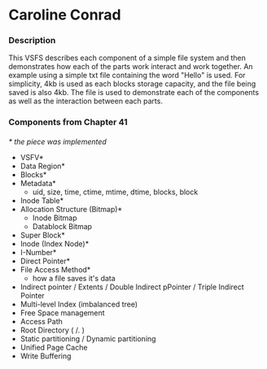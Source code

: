 
# Caroline Conrad 
### Description
This VSFS describes each component of a simple file system and then demonstrates how each of the parts work interact and work together. An example using a simple txt file containing the word "Hello" is used. For simplicity, 4kb is used as each blocks storage capacity, and the file being saved is also 4kb. The file is used to demonstrate each of the components as well as the interaction between each parts. 

### Components from Chapter 41
#### 
_* the piece was implemented_
* VSFV*
* Data Region*
* Blocks*
* Metadata*
  * uid, size, time, ctime, mtime, dtime, blocks, block
* Inode Table*
* Allocation Structure (Bitmap)*
  * Inode Bitmap
  * Datablock Bitmap
* Super Block*
* Inode (Index Node)*
* I-Number*
* Direct Pointer*
* File Access Method* 
  * how a file saves it's data
* Indirect pointer / Extents / Double Indirect pPointer / Triple Indirect Pointer
* Multi-level Index (imbalanced tree)
* Free Space management
* Access Path
* Root Directory ( /. )
* Static partitioning / Dynamic partitioning
* Unified Page Cache
* Write Buffering



